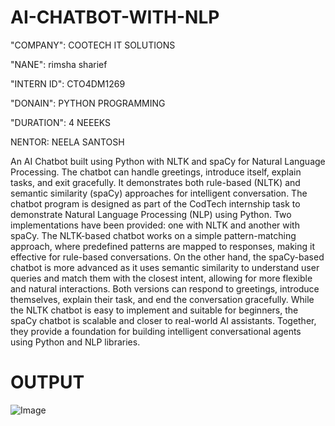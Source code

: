 # AI-CHATBOT-WITH-NLP

"COMPANY": COOTECH IT SOLUTIONS

"NANE": rimsha sharief

"INTERN ID": CTO4DM1269

"DONAIN": PYTHON PROGRAMMING

"DURATION": 4 NEEEKS

NENTOR: NEELA SANTOSH

An AI Chatbot built using Python with NLTK and spaCy for Natural Language Processing. The chatbot can handle greetings, introduce itself, explain tasks, and exit gracefully. It demonstrates both rule-based (NLTK) and semantic similarity (spaCy) approaches for intelligent conversation. The chatbot program is designed as part of the CodTech internship task to demonstrate Natural Language Processing (NLP) using Python. Two implementations have been provided: one with NLTK and another with spaCy. The NLTK-based chatbot works on a simple pattern-matching approach, where predefined patterns are mapped to responses, making it effective for rule-based conversations. On the other hand, the spaCy-based chatbot is more advanced as it uses semantic similarity to understand user queries and match them with the closest intent, allowing for more flexible and natural interactions. Both versions can respond to greetings, introduce themselves, explain their task, and end the conversation gracefully. While the NLTK chatbot is easy to implement and suitable for beginners, the spaCy chatbot is scalable and closer to real-world AI assistants. Together, they provide a foundation for building intelligent conversational agents using Python and NLP libraries.

# OUTPUT

 ![Image](https://github.com/user-attachments/assets/91b2a0ad-f848-4189-9233-d5b455776ec6)
